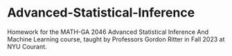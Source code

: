 # Advanced-Statistical-Inference

Homework for the MATH-GA 2046 Advanced Statistical Inference And Machine Learning course, taught by Professors Gordon Ritter in Fall 2023 at NYU Courant.
